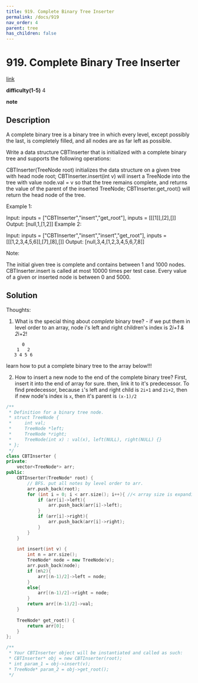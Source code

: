 ```yaml
---
title: 919. Complete Binary Tree Inserter
permalink: /docs/919
nav_order: 4
parent: tree
has_children: false
---
```

# 919. Complete Binary Tree Inserter
[link](https://leetcode.com/problems/complete-binary-tree-inserter/)

**difficulty(1-5)**
4

**note**

## Description
A complete binary tree is a binary tree in which every level, except possibly the last, is completely filled, and all nodes are as far left as possible.

Write a data structure CBTInserter that is initialized with a complete binary tree and supports the following operations:

CBTInserter(TreeNode root) initializes the data structure on a given tree with head node root;
CBTInserter.insert(int v) will insert a TreeNode into the tree with value node.val = v so that the tree remains complete, and returns the value of the parent of the inserted TreeNode;
CBTInserter.get_root() will return the head node of the tree.
 

Example 1:

Input: inputs = ["CBTInserter","insert","get_root"], inputs = [[[1]],[2],[]]
Output: [null,1,[1,2]]
Example 2:

Input: inputs = ["CBTInserter","insert","insert","get_root"], inputs = [[[1,2,3,4,5,6]],[7],[8],[]]
Output: [null,3,4,[1,2,3,4,5,6,7,8]]
 

Note:

The initial given tree is complete and contains between 1 and 1000 nodes.
CBTInserter.insert is called at most 10000 times per test case.
Every value of a given or inserted node is between 0 and 5000.
 

## Solution
Thoughts:
1. What is the special thing about *complete* binary tree? - if we put them in level order to an array, node i's left and right children's index is 2*i+1 & 2*i+2!

```
      0
    1   2
   3 4 5 6
```
learn how to put a complete binary tree to the array below!!!

2. How to insert a new node to the end of the complete binary tree?
 First, insert it into the end of array for sure. then, link it to it's predecessor. 
 To find predecessor, because `i`'s left and right child is `2i+1` and `2i+2`, then if new node's index is `x`, then it's parent is `(x-1)/2`


```c++
/**
 * Definition for a binary tree node.
 * struct TreeNode {
 *     int val;
 *     TreeNode *left;
 *     TreeNode *right;
 *     TreeNode(int x) : val(x), left(NULL), right(NULL) {}
 * };
 */
class CBTInserter {
private:
    vector<TreeNode*> arr;
public:
    CBTInserter(TreeNode* root) {
        // BFS. put all notes by level order to arr.
        arr.push_back(root);
        for (int i = 0; i < arr.size(); i++){ //< array size is expanding!!!
            if (arr[i]->left){
                arr.push_back(arr[i]->left);
            }
            if (arr[i]->right){
                arr.push_back(arr[i]->right);
            }
        }
    }
    
    int insert(int v) {
        int n = arr.size();
        TreeNode* node = new TreeNode(v);
        arr.push_back(node);
        if (n%2){
            arr[(n-1)/2]->left = node;
        }
        else{
            arr[(n-1)/2]->right = node;
        }
        return arr[(n-1)/2]->val;
    }
    
    TreeNode* get_root() {
        return arr[0];
    }
};

/**
 * Your CBTInserter object will be instantiated and called as such:
 * CBTInserter* obj = new CBTInserter(root);
 * int param_1 = obj->insert(v);
 * TreeNode* param_2 = obj->get_root();
 */
```